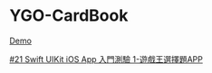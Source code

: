 # YGO-CardBook

[Demo](https://miro.medium.com/max/670/1*FnGFLF26thCWtzs5XHA2Hg.gif)

[#21 Swift UIKit iOS App 入門測驗 1-遊戲王選擇題APP](https://medium.com/%E5%BD%BC%E5%BE%97%E6%BD%98%E7%9A%84-swift-ios-app-%E9%96%8B%E7%99%BC%E6%95%99%E5%AE%A4/swift-uikit-ios-app-%E5%85%A5%E9%96%80%E6%B8%AC%E9%A9%97-1-%E9%81%8A%E6%88%B2%E7%8E%8B%E9%81%B8%E6%93%87%E9%A1%8Capp-ec2caeab9060)
